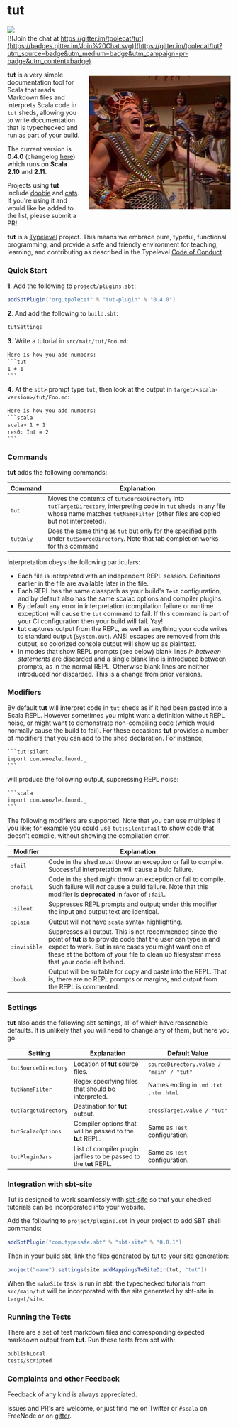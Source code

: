 # tut

<img src="https://api.travis-ci.org/tpolecat/tut.svg?branch=master"/><br>
[![Join the chat at https://gitter.im/tpolecat/tut](https://badges.gitter.im/Join%20Chat.svg)](https://gitter.im/tpolecat/tut?utm_source=badge&utm_medium=badge&utm_campaign=pr-badge&utm_content=badge)

<img alt="How'd you get so funky?" align=right src="tut.jpg"/>

**tut** is a very simple documentation tool for Scala that reads Markdown files and interprets Scala code in `tut` sheds, allowing you to write documentation that is typechecked and run as part of your build.

The current version is **0.4.0** (changelog [here](CHANGELOG.md)) which runs on **Scala 2.10** and **2.11**.

Projects using **tut** include [doobie](https://github.com/tpolecat/doobie) and [cats](https://github.com/non/cats). If you're using it and would like be added to the list, please submit a PR!

**tut** is a [Typelevel](http://typelevel.org/) project. This means we embrace pure, typeful, functional programming, and provide a safe and friendly environment for teaching, learning, and contributing as described in the Typelevel [Code of Conduct](http://typelevel.org/conduct.html).

### Quick Start

**1**. Add the following to `project/plugins.sbt`:

```scala
addSbtPlugin("org.tpolecat" % "tut-plugin" % "0.4.0")
```

**2**.  And add the following to `build.sbt`:

```scala
tutSettings
```

**3**.  Write a tutorial in `src/main/tut/Foo.md`:

    Here is how you add numbers:
    ```tut
    1 + 1
    ```

**4**.  At the `sbt>` prompt type `tut`, then look at the output in `target/<scala-version>/tut/Foo.md`:

    Here is how you add numbers:
    ```scala
    scala> 1 + 1
    res0: Int = 2    
    ```

### Commands

**tut** adds the following commands:

| Command  | Explanation |
|----------|-------------|
| `tut`    | Moves the contents of `tutSourceDirectory` into `tutTargetDirectory`, interpreting code in `tut` sheds in any file whose name matches `tutNameFilter` (other files are copied but not interpreted). |
| `tutOnly` *<file>* | Does the same thing as `tut` but only for the specified path under `tutSourceDirectory`. Note that tab completion works for this command |

Interpretation obeys the following particulars:

- Each file is interpreted with an independent REPL session. Definitions earlier in the file are available later in the file.
- Each REPL has the same classpath as your build's `Test` configuration, and by default also has the same scalac options and compiler plugins.
- By default any error in interpretation (compilation failure or runtime exception) will cause the `tut` command to fail. If this command is part of your CI configuration then your build will fail. Yay!
- **tut** captures output from the REPL, as well as anything your code writes to standard output (`System.out`). ANSI escapes are removed from this output, so colorized console output will show up as plaintext.
- In modes that show REPL prompts (see below) blank lines *in between statements* are discarded and a single blank line is introduced between prompts, as in the normal REPL. Otherwise blank lines are neither introduced nor discarded. This is a change from prior versions.


### Modifiers

By default **tut** will interpret code in `tut` sheds as if it had been pasted into a Scala REPL. However sometimes you might want a definition without REPL noise, or might want to demonstrate non-compiling code (which would normally cause the build to fail). For these occasions **tut** provides a number of modifiers that you can add to the shed declaration. For instance,

    ```tut:silent
    import com.woozle.fnord._
    ```

will produce the following output, suppressing REPL noise:

    ```scala
    import com.woozle.fnord._
    ```

The following modifiers are supported. Note that you can use multiples if you like; for example you could use `tut:silent:fail` to show code that doesn't compile, without showing the compilation error.

| Modifier    | Explanation |
|-------------|-------------|
| `:fail`      | Code in the shed *must* throw an exception or fail to compile. Successful interpretation will cause a buid failure. |
| `:nofail`    | Code in the shed *might* throw an exception or fail to compile. Such failure will *not* cause a build failure. Note that this modifier is **deprecated** in favor of `:fail`. |
| `:silent`    | Suppresses REPL prompts and output; under this modifier the input and output text are identical. |
| `:plain`     | Output will not have `scala` syntax highlighting. |
| `:invisible` | Suppresses all output. This is not recommended since the point of **tut** is to provide code that the user can type in and expect to work. But in rare cases you might want one of these at the bottom of your file to clean up filesystem mess that your code left behind. |
| `:book`      | Output will be suitable for copy and paste into the REPL. That is, there are no REPL prompts or margins, and output from the REPL is commented. |

### Settings

**tut** also adds the following sbt settings, all of which have reasonable defaults. It is unlikely that you will need to change any of them, but here you go.

| Setting | Explanation | Default Value |
|---------|-------------|---------------|
| `tutSourceDirectory` | Location of **tut** source files. | `sourceDirectory.value / "main" / "tut"` |
| `tutNameFilter`      | Regex specifying files that should be interpreted. | Names ending in `.md` `.txt` `.htm` `.html` |
| `tutTargetDirectory` | Destination for **tut** output. | `crossTarget.value / "tut"` |
| `tutScalacOptions`   | Compiler options that will be passed to the **tut** REPL. | Same as `Test` configuration. |
| `tutPluginJars`      | List of compiler plugin jarfiles to be passed to the **tut** REPL. | Same as `Test` configuration. |

### Integration with sbt-site

Tut is designed to work seamlessly with [sbt-site](https://github.com/sbt/sbt-site) so that your checked tutorials can be incorporated into your website.

Add the following to `project/plugins.sbt` in your project to add SBT shell commands:

```scala
addSbtPlugin("com.typesafe.sbt" % "sbt-site" % "0.8.1")
```

Then in your build sbt, link the files generated by tut to your site generation:

```scala
project("name").settings(site.addMappingsToSiteDir(tut, "tut"))
```

When the `makeSite` task is run in sbt, the typechecked tutorials from `src/main/tut` will be incorporated with the site generated by sbt-site in `target/site`.

### Running the Tests

There are a set of test markdown files and corresponding expected markdown output from **tut**.
Run these tests from sbt with:

```
publishLocal
tests/scripted
```

### Complaints and other Feedback

Feedback of any kind is always appreciated.

Issues and PR's are welcome, or just find me on Twitter or `#scala` on FreeNode or on [gitter](https://gitter.im/tpolecat/tut).


